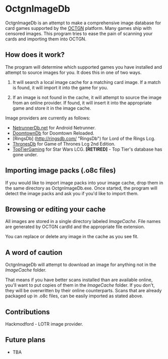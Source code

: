 OctgnImageDb
============

OctgnImageDb is an attempt to make a comprehensive image database for card games supported by the [OCTGN](http://www.octgn.net/ "OCTGN") platform.  Many games ship with censored images.  This program tries to ease the pain of scanning your cards and importing them into OCTGN.

How does it work?
----------------
The program will determine which supported games you have installed and attempt to source images for you.  It does this in one of two ways.

1. It will search a local image cache for a matching card image.  If a match is found, it will import it into the game for you.

2. If an image is not found in the cache, it will attempt to source the image from an online provider.  If found, it will insert it into the appropriate game and store it in the image cache.  

Image providers are currently as follows:

- [NetrunnerDb.net](http://netrunnerdb.com/ "NetrunnerDb") for Android Netrunner.
- [DoomtownDb](http://dtdb.co/ "DoomtownDb") for Doomtown Reloaded.
- [RingsDb] (http://ringsdb.com/ "RingsDb") for Lord of the Rings Lcg.
- [ThronesDb](http://thronesdb.com/ "ThronesDb") for Game of Thrones Lcg 2nd Edition.
- [TopTierGaming](http://toptiergaming.com/database.php "TopTierGaming") for Star Wars LCG. **[RETIRED]** - Top Tier's database has gone under. 

Importing image packs (.o8c files)
----------------------------------
If you would like to import image packs into your image cache, drop them in the same directory as OctgnImageDb.exe.  Once started, the program will detect the image packs and ask you if you'd like to import them.

Browsing or editing your cache
-------------------------------
All images are stored in a single directory labeled *ImageCache*.  File names are generated by OCTGN cardId and the appropriate file extension.  

You can replace or delete any image in the cache as you see fit.

A word of caution
-----------------
OctgnImageDb will attempt to download an image for anything not in the *ImageCache* folder.

That means if you have better scans installed than are available online, you'll want to put copies of them in the *ImageCache* folder.  If you don't, they will be overwritten by their online counterparts.  Scans that are already packaged up in .o8c files, can be easily imported as stated above.

Contributions
------------
Hackmodford - LOTR image provider.

Future plans
------------
- TBA
